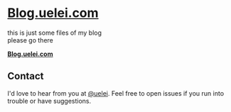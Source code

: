 [Blog.uelei.com](http://blog.uelei.com/)
========

this is just some files of my blog  
please go there

**[Blog.uelei.com](http://blog.uelei.com/)**


Contact
-------
I'd love to hear from you at [@uelei](https://twitter.com/uelei). Feel free to open issues if you run into trouble or have suggestions.
